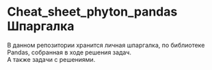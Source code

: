 # Cheat_sheet_phyton_pandas Шпаргалка
В данном репозитории хранится личная шпаргалка, по библиотеке Pandas, собранная в ходе решения задач.  
А также задачи с решениями.
  

